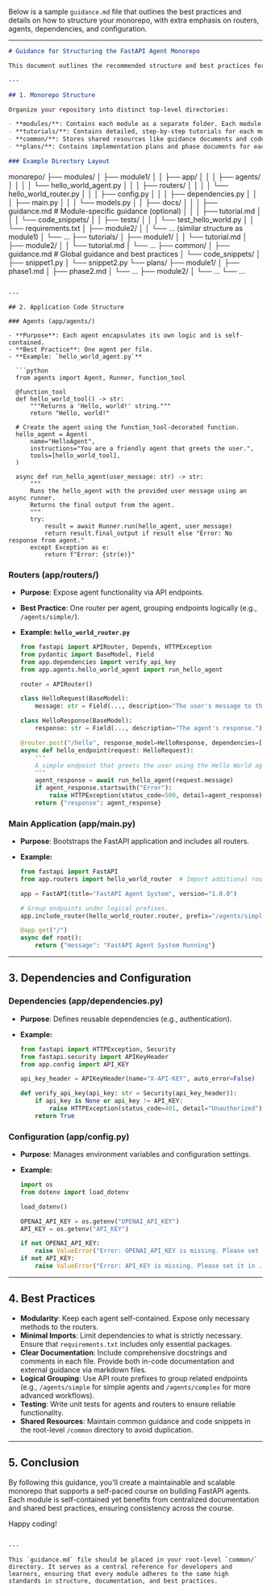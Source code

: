 Below is a sample `guidance.md` file that outlines the best practices and details on how to structure your monorepo, with extra emphasis on routers, agents, dependencies, and configuration.

---

```markdown
# Guidance for Structuring the FastAPI Agent Monorepo

This document outlines the recommended structure and best practices for organizing your monorepo as a self-paced course. The goal is to keep each module self-contained while sharing common resources and guidance across modules.

---

## 1. Monorepo Structure

Organize your repository into distinct top-level directories:

- **modules/**: Contains each module as a separate folder. Each module holds its own application code, tests, and module-specific documentation.
- **tutorials/**: Contains detailed, step-by-step tutorials for each module.
- **common/**: Stores shared resources like guidance documents and code snippets that are used across modules.
- **plans/**: Contains implementation plans and phase documents for each module.

### Example Directory Layout

```
monorepo/
├── modules/
│   ├── module1/
│   │   ├── app/
│   │   │   ├── agents/
│   │   │   │   └── hello_world_agent.py
│   │   │   ├── routers/
│   │   │   │   └── hello_world_router.py
│   │   │   ├── config.py
│   │   │   ├── dependencies.py
│   │   │   ├── main.py
│   │   │   └── models.py
│   │   ├── docs/
│   │   │   ├── guidance.md   # Module-specific guidance (optional)
│   │   │   ├── tutorial.md
│   │   │   └── code_snippets/
│   │   ├── tests/
│   │   │   └── test_hello_world.py
│   │   └── requirements.txt
│   ├── module2/
│   │   └── ... (similar structure as module1)
│   └── ...
├── tutorials/
│   ├── module1/
│   │   └── tutorial.md
│   ├── module2/
│   │   └── tutorial.md
│   └── ...
├── common/
│   ├── guidance.md         # Global guidance and best practices
│   └── code_snippets/
│       ├── snippet1.py
│       └── snippet2.py
└── plans/
    ├── module1/
    │   ├── phase1.md
    │   ├── phase2.md
    │   └── ...
    ├── module2/
    │   └── ...
    └── ...
```

---

## 2. Application Code Structure

### Agents (app/agents/)

- **Purpose**: Each agent encapsulates its own logic and is self-contained.  
- **Best Practice**: One agent per file.
- **Example: `hello_world_agent.py`**

  ```python
  from agents import Agent, Runner, function_tool

  @function_tool
  def hello_world_tool() -> str:
      """Returns a 'Hello, world!' string."""
      return "Hello, world!"

  # Create the agent using the function_tool-decorated function.
  hello_agent = Agent(
      name="HelloAgent",
      instructions="You are a friendly agent that greets the user.",
      tools=[hello_world_tool],
  )

  async def run_hello_agent(user_message: str) -> str:
      """
      Runs the hello_agent with the provided user message using an async runner.
      Returns the final output from the agent.
      """
      try:
          result = await Runner.run(hello_agent, user_message)
          return result.final_output if result else "Error: No response from agent."
      except Exception as e:
          return f"Error: {str(e)}"
  ```

### Routers (app/routers/)

- **Purpose**: Expose agent functionality via API endpoints.
- **Best Practice**: One router per agent, grouping endpoints logically (e.g., `/agents/simple/`).
- **Example: `hello_world_router.py`**

  ```python
  from fastapi import APIRouter, Depends, HTTPException
  from pydantic import BaseModel, Field
  from app.dependencies import verify_api_key
  from app.agents.hello_world_agent import run_hello_agent

  router = APIRouter()

  class HelloRequest(BaseModel):
      message: str = Field(..., description="The user's message to the agent.")

  class HelloResponse(BaseModel):
      response: str = Field(..., description="The agent's response.")

  @router.post("/hello", response_model=HelloResponse, dependencies=[Depends(verify_api_key)])
  async def hello_endpoint(request: HelloRequest):
      """
      A simple endpoint that greets the user using the Hello World agent.
      """
      agent_response = await run_hello_agent(request.message)
      if agent_response.startswith("Error"):
          raise HTTPException(status_code=500, detail=agent_response)
      return {"response": agent_response}
  ```

### Main Application (app/main.py)

- **Purpose**: Bootstraps the FastAPI application and includes all routers.
- **Example:**

  ```python
  from fastapi import FastAPI
  from app.routers import hello_world_router  # Import additional routers as needed

  app = FastAPI(title="FastAPI Agent System", version="1.0.0")

  # Group endpoints under logical prefixes.
  app.include_router(hello_world_router.router, prefix="/agents/simple")

  @app.get("/")
  async def root():
      return {"message": "FastAPI Agent System Running"}
  ```

---

## 3. Dependencies and Configuration

### Dependencies (app/dependencies.py)

- **Purpose**: Defines reusable dependencies (e.g., authentication).
- **Example:**

  ```python
  from fastapi import HTTPException, Security
  from fastapi.security import APIKeyHeader
  from app.config import API_KEY

  api_key_header = APIKeyHeader(name="X-API-KEY", auto_error=False)

  def verify_api_key(api_key: str = Security(api_key_header)):
      if api_key is None or api_key != API_KEY:
          raise HTTPException(status_code=401, detail="Unauthorized")
      return True
  ```

### Configuration (app/config.py)

- **Purpose**: Manages environment variables and configuration settings.
- **Example:**

  ```python
  import os
  from dotenv import load_dotenv

  load_dotenv()

  OPENAI_API_KEY = os.getenv("OPENAI_API_KEY")
  API_KEY = os.getenv("API_KEY")

  if not OPENAI_API_KEY:
      raise ValueError("Error: OPENAI_API_KEY is missing. Please set it in .env.")
  if not API_KEY:
      raise ValueError("Error: API_KEY is missing. Please set it in .env.")
  ```

---

## 4. Best Practices

- **Modularity**: Keep each agent self-contained. Expose only necessary methods to the routers.
- **Minimal Imports**: Limit dependencies to what is strictly necessary. Ensure that `requirements.txt` includes only essential packages.
- **Clear Documentation**: Include comprehensive docstrings and comments in each file. Provide both in-code documentation and external guidance via markdown files.
- **Logical Grouping**: Use API route prefixes to group related endpoints (e.g., `/agents/simple` for simple agents and `/agents/complex` for more advanced workflows).
- **Testing**: Write unit tests for agents and routers to ensure reliable functionality.
- **Shared Resources**: Maintain common guidance and code snippets in the root-level `/common` directory to avoid duplication.

---

## 5. Conclusion

By following this guidance, you'll create a maintainable and scalable monorepo that supports a self-paced course on building FastAPI agents. Each module is self-contained yet benefits from centralized documentation and shared best practices, ensuring consistency across the course.

Happy coding!
```

---

This `guidance.md` file should be placed in your root-level `common/` directory. It serves as a central reference for developers and learners, ensuring that every module adheres to the same high standards in structure, documentation, and best practices.